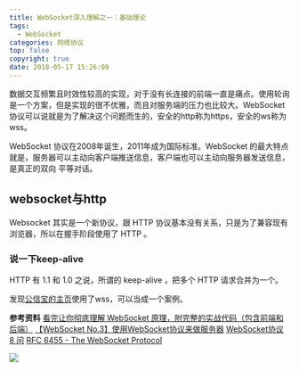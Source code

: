 ```yaml
---
title: WebSocket深入理解之一：基础理论
tags:
  - WebSocket
categories: 网络协议
top: false
copyright: true
date: 2018-05-17 15:26:09
---
```

数据交互频繁且时效性较高的实现，对于没有长连接的前端一直是痛点。使用轮询是一个方案，但是实现的很不优雅，而且对服务端的压力也比较大。WebSocket协议可以说就是为了解决这个问题而生的，安全的http称为https，安全的ws称为wss。
<!--more-->
WebSocket 协议在2008年诞生，2011年成为国际标准。WebSocket 的最大特点就是，服务器可以主动向客户端推送信息，客户端也可以主动向服务器发送信息，是真正的双向 平等对话。

## websocket与http
 Websocket 其实是一个新协议，跟 HTTP 协议基本没有关系，只是为了兼容现有浏览器，所以在握手阶段使用了 HTTP 。
 
 
### 说一下keep-alive
HTTP 有 1.1 和 1.0 之说，所谓的 keep-alive ，把多个 HTTP 请求合并为一个。




发现[公信宝的主页](https://block.gxb.io/#/)使用了wss，可以当成一个案例。


**参考资料**
[看完让你彻底理解 WebSocket 原理，附完整的实战代码（包含前端和后端）](http://www.cnblogs.com/nnngu/p/9347635.html?utm_medium=hao.caibaojian.com&utm_source=hao.caibaojian.com)
[【WebSocket No.3】使用WebSocket协议来做服务器](http://www.cnblogs.com/yanbigfeg/p/9330613.html?utm_medium=hao.caibaojian.com&utm_source=hao.caibaojian.com)
[WebSocket协议 8 问](https://mp.weixin.qq.com/s/rfGw-3vI8KiedcebVaAXNw)
[RFC 6455 - The WebSocket Protocol](https://tools.ietf.org/html/rfc6455#section-5.5.2)

![](http://static.zhyjor.com/wexin.png)
